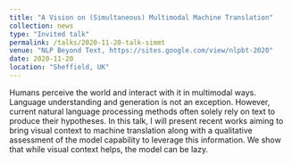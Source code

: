 ```yaml
---
title: "A Vision on (Simultaneous) Multimodal Machine Translation"
collection: news
type: "Invited talk"
permalink: /talks/2020-11-20-talk-simmt
venue: "NLP Beyond Text, https://sites.google.com/view/nlpbt-2020"
date: 2020-11-20
location: "Sheffield, UK"
---
```


Humans perceive the world and interact with it in multimodal ways. Language understanding and generation is not an exception. However, current natural language processing methods often solely rely on text to produce their hypotheses. In this talk, I will present recent works aiming to bring visual context to machine translation along with a qualitative assessment of the model capability to leverage this information. We show that while visual context helps, the model can be lazy.
